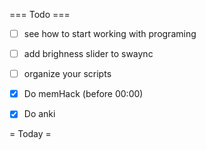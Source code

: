 === Todo ===

- [ ] see how to start working with programing
- [ ] add brighness slider to swaync
- [ ] organize your scripts
- [X] Do memHack (before 00:00)
- [X] Do anki 


= Today =
